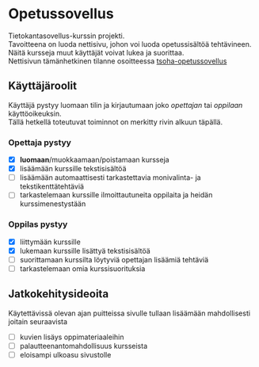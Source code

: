 # Opetussovellus
Tietokantasovellus-kurssin projekti. \
Tavoitteena on luoda nettisivu, johon voi luoda opetussisältöä tehtävineen. Näitä kursseja muut käyttäjät voivat lukea ja suorittaa. \
Nettisivun tämänhetkinen tilanne osoitteessa [tsoha-opetussovellus](https://tsoha-opetussovellus.herokuapp.com/)

## Käyttäjäroolit

Käyttäjä pystyy luomaan tilin ja kirjautumaan joko _opettajan_ tai _oppilaan_ käyttöoikeuksin. \
Tällä hetkellä toteutuvat toiminnot on merkitty rivin alkuun täpällä.

### Opettaja pystyy
  - [x] **luomaan**/muokkaamaan/poistamaan kursseja
  - [x] lisäämään kurssille tekstisisältöä
  - [ ] lisäämään automaattisesti tarkastettavia monivalinta- ja tekstikenttätehtäviä
  - [ ] tarkastelemaan kurssille ilmoittautuneita oppilaita ja heidän kurssimenestystään

### Oppilas pystyy
  - [x] liittymään kurssille
  - [x] lukemaan kurssille lisättyä tekstisisältöä
  - [ ] suorittamaan kurssilta löytyviä opettajan lisäämiä tehtäviä
  - [ ] tarkastelemaan omia kurssisuorituksia

## Jatkokehitysideoita
Käytettävissä olevan ajan puitteissa sivulle tullaan lisäämään mahdollisesti joitain seuraavista
  - [ ] kuvien lisäys oppimateriaaleihin
  - [ ] palautteenantomahdollisuus kursseista
  - [ ] eloisampi ulkoasu sivustolle
